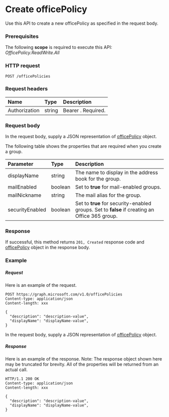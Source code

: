 # Create officePolicy

Use this API to create a new officePolicy as specified in the request body. 

### Prerequisites
The following **scope** is required to execute this API: _OfficePolicy.ReadWrite.All_ 
### HTTP request
<!-- { "blockType": "ignored" } -->
```http
POST /officePolicies
```
### Request headers
| Name       | Type | Description|
|:---------------|:--------|:----------|
| Authorization  | string  | Bearer <token>. Required. |

### Request body
In the request body, supply a JSON representation of [officePolicy](../resources/officepolicy.md) object.

The following table shows the properties that are required when you create a group.

| Parameter | Type | Description|
|:---------------|:--------|:----------|
| displayName | string | The name to display in the address book for the group. |
| mailEnabled | boolean | Set to **true** for mail-enabled groups. |
| mailNickname | string | The mail alias for the group. |
| securityEnabled | boolean | Set to **true** for security-enabled groups. Set to **false** if creating an Office 365 group. |

### Response
If successful, this method returns `201, Created` response code and [officePolicy](../resources/officepolicy.md) object in the response body.

### Example
##### Request
Here is an example of the request.
<!-- {
  "blockType": "request",
  "name": "create_officePolicy_from_officePolicoes"
}-->
```http
POST https://graph.microsoft.com/v1.0/officePolicies
Content-type: application/json
Content-length: xxx

{
  "description": "description-value",
  "displayName": "displayName-value",
}
```
In the request body, supply a JSON representation of [officePolicy](../resources/officepolicy.md) object.
##### Response
Here is an example of the response. Note: The response object shown here may be truncated for brevity. All of the properties will be returned from an actual call.
<!-- {
  "blockType": "response",
  "truncated": true,
  "@odata.type": "microsoft.graph.officepolicy"
} -->
```http
HTTP/1.1 200 OK
Content-type: application/json
Content-length: xxx

{
  "description": "description-value",
  "displayName": "displayName-value",
}
```

<!-- uuid: 8fcb5dbc-d5aa-4681-8e31-b001d5168d79
2015-10-25 14:57:30 UTC -->
<!-- {
  "type": "#page.annotation",
  "description": "Create officepolicy",
  "keywords": "",
  "section": "documentation",
  "tocPath": ""
}-->
